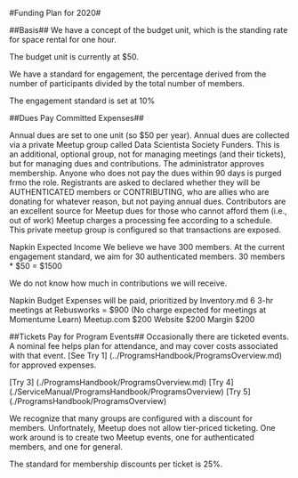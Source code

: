 #Funding Plan for 2020#

##Basis##
We have a concept of the budget unit, which is the standing rate for space rental for one hour. 

The budget unit is currently at $50.

We have a standard for engagement, the percentage derived from the number of participants divided by the total number of members.

The engagement standard is set at 10%

##Dues Pay Committed Expenses##

Annual dues are set to one unit (so $50 per year).
Annual dues are collected via a private Meetup group called Data Scientista Society Funders. This is an additional, optional group, not for managing meetings (and their tickets), but for managing dues and contributions.
The administrator approves membership.
Anyone who does not pay the dues within 90 days is purged frmo the role. 
Registrants are asked to declared whether they will be AUTHENTICATED members or CONTRIBUTING, who are allies who are donating for whatever reason, but not paying annual dues. Contributors are an excellent source for Meetup dues for those who cannot afford them (i.e., out of work)
Meetup charges a processing fee according to a schedule. 
This private meetup group is configured so that transactions are exposed.

Napkin Expected Income
We believe we have 300 members. At the current engagement standard, we aim for 30 authenticated members.
30 members * $50 = $1500 

We do not know how much in contributions we will receive.

Napkin Budget
Expenses will be paid, prioritized by Inventory.md
6 3-hr meetings at Rebusworks = $900
(No charge expected for meetings at Momentume Learn)
Meetup.com $200
Website $200
Margin $200

##Tickets Pay for Program Events##
Occasionally there are ticketed events. A nominal fee helps plan for attendance, and may cover costs associated with that event. [See Try 1] (../ProgramsHandbook/ProgramsOverview.md) for approved expenses. 

[Try 3] (./ProgramsHandbook/ProgramsOverview.md)
[Try 4] (./ServiceManual/ProgramsHandbook/ProgramsOverview)
[Try 5] (./ProgramsHandbook/ProgramsOverview)

We recognize that many groups are configured with a discount for members. Unfortnately, Meetup does not allow tier-priced ticketing. One work around is to create two Meetup events, one for authenticated members, and one for general. 

The standard for membership discounts per ticket is 25%. 
